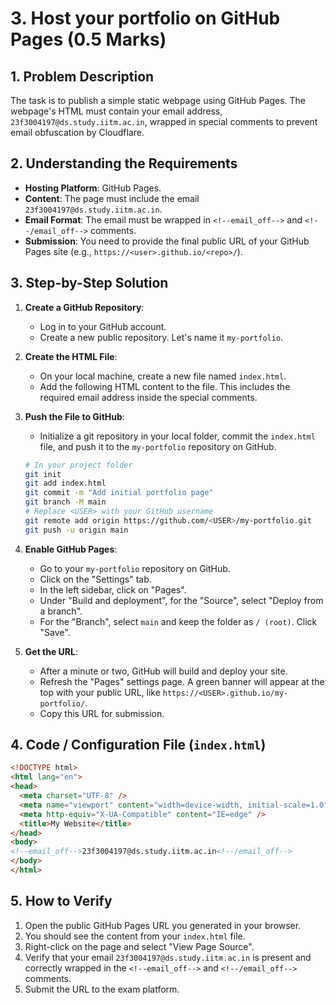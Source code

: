 # 3. Host your portfolio on GitHub Pages (0.5 Marks)

## 1. Problem Description

The task is to publish a simple static webpage using GitHub Pages. The webpage's HTML must contain your email address, `23f3004197@ds.study.iitm.ac.in`, wrapped in special comments to prevent email obfuscation by Cloudflare.

## 2. Understanding the Requirements

* **Hosting Platform**: GitHub Pages.
* **Content**: The page must include the email `23f3004197@ds.study.iitm.ac.in`.
* **Email Format**: The email must be wrapped in `<!--email_off-->` and `<!--/email_off-->` comments.
* **Submission**: You need to provide the final public URL of your GitHub Pages site (e.g., `https://<user>.github.io/<repo>/`).

## 3. Step-by-Step Solution

1. **Create a GitHub Repository**:
    * Log in to your GitHub account.
    * Create a new public repository. Let's name it `my-portfolio`.

2. **Create the HTML File**:
    * On your local machine, create a new file named `index.html`.
    * Add the following HTML content to the file. This includes the required email address inside the special comments.

3. **Push the File to GitHub**:
    * Initialize a git repository in your local folder, commit the `index.html` file, and push it to the `my-portfolio` repository on GitHub.

    ```bash
    # In your project folder
    git init
    git add index.html
    git commit -m "Add initial portfolio page"
    git branch -M main
    # Replace <USER> with your GitHub username
    git remote add origin https://github.com/<USER>/my-portfolio.git
    git push -u origin main
    ```

4. **Enable GitHub Pages**:
    * Go to your `my-portfolio` repository on GitHub.
    * Click on the "Settings" tab.
    * In the left sidebar, click on "Pages".
    * Under "Build and deployment", for the "Source", select "Deploy from a branch".
    * For the "Branch", select `main` and keep the folder as `/ (root)`. Click "Save".

5. **Get the URL**:
    * After a minute or two, GitHub will build and deploy your site.
    * Refresh the "Pages" settings page. A green banner will appear at the top with your public URL, like `https://<USER>.github.io/my-portfolio/`.
    * Copy this URL for submission.

## 4. Code / Configuration File (`index.html`)

```html
<!DOCTYPE html>
<html lang="en">
<head>
  <meta charset="UTF-8" />
  <meta name="viewport" content="width=device-width, initial-scale=1.0" />
  <meta http-equiv="X-UA-Compatible" content="IE=edge" />
  <title>My Website</title>
</head>
<body>
<!--email_off-->23f3004197@ds.study.iitm.ac.in<!--/email_off-->
</body>
</html>

````

## 5. How to  Verify

1. Open the public GitHub Pages URL you generated in your browser.
2. You should see the content from your `index.html` file.
3. Right-click on the page and select "View Page Source".
4. Verify that your email `23f3004197@ds.study.iitm.ac.in` is present and correctly wrapped in the `<!--email_off-->` and `<!--/email_off-->` comments.
5. Submit the URL to the exam platform.
